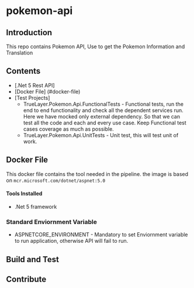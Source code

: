 # pokemon-api

## Introduction
This repo contains Pokemon API, Use to get the Pokemon Information and Translation

## Contents

- [.Net 5 Rest API]
- [Docker File] (#docker-file)
- [Test Projects]
  -  TrueLayer.Pokemon.Api.FunctionalTests - Functional tests, run the end to end functionality and check all the dependent services run. Here we have mocked only external dependency. So that we can test all the code and each and every use case. Keep Functional test cases coverage as much as possible. 
  - TrueLayer.Pokemon.Api.UnitTests - Unit test, this will test unit of work.

## Docker File

This docker file contains the tool needed in the pipeline. the image is based on `mcr.microsoft.com/dotnet/aspnet:5.0`

#### Tools Installed

* .Net 5 framework

### Standard Enviornment Variable 

* ASPNETCORE_ENVIRONMENT - Mandatory to set Enviornment variable to run application, otherwise API will fail to run.

## Build and Test


## Contribute